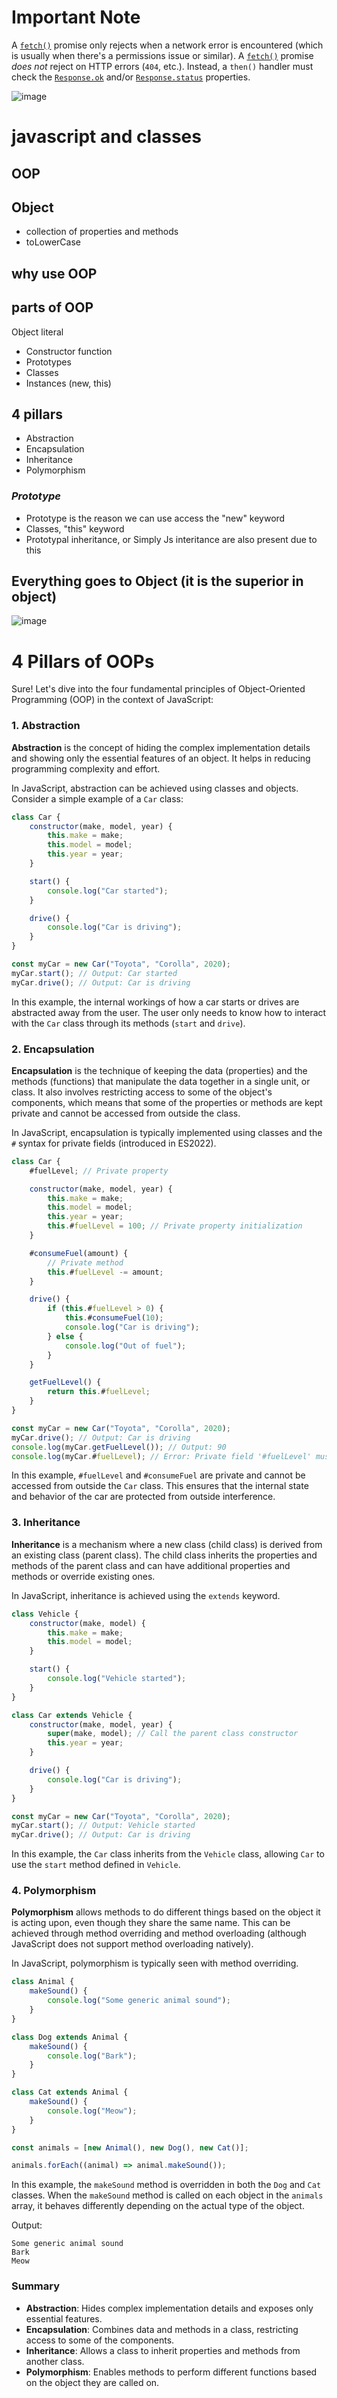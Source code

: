 # Important Note

A [`fetch()`](https://developer.mozilla.org/en-US/docs/Web/API/fetch) promise only rejects when a network error is encountered (which is usually when there's a permissions issue or similar). A [`fetch()`](https://developer.mozilla.org/en-US/docs/Web/API/fetch) promise _does not_ reject on HTTP errors (`404`, etc.). Instead, a `then()` handler must check the [`Response.ok`](https://developer.mozilla.org/en-US/docs/Web/API/Response/ok) and/or [`Response.status`](https://developer.mozilla.org/en-US/docs/Web/API/Response/status) properties.

![image](./Flow.png)

# javascript and classes

## OOP

## Object

-   collection of properties and methods
-   toLowerCase

## why use OOP

## parts of OOP

Object literal

-   Constructor function
-   Prototypes
-   Classes
-   Instances (new, this)

## 4 pillars

-   Abstraction
-   Encapsulation
-   Inheritance
-   Polymorphism

### _Prototype_

-   Prototype is the reason we can use access the "new" keyword
-   Classes, "this" keyword
-   Prototypal inheritance, or Simply Js interitance are also present due to this

## Everything goes to Object (it is the superior in object)

![image](./ObjectEvery.png)

# 4 Pillars of OOPs

Sure! Let's dive into the four fundamental principles of Object-Oriented Programming (OOP) in the context of JavaScript:

### 1. Abstraction

**Abstraction** is the concept of hiding the complex implementation details and showing only the essential features of an object. It helps in reducing programming complexity and effort.

In JavaScript, abstraction can be achieved using classes and objects. Consider a simple example of a `Car` class:

```javascript
class Car {
    constructor(make, model, year) {
        this.make = make;
        this.model = model;
        this.year = year;
    }

    start() {
        console.log("Car started");
    }

    drive() {
        console.log("Car is driving");
    }
}

const myCar = new Car("Toyota", "Corolla", 2020);
myCar.start(); // Output: Car started
myCar.drive(); // Output: Car is driving
```

In this example, the internal workings of how a car starts or drives are abstracted away from the user. The user only needs to know how to interact with the `Car` class through its methods (`start` and `drive`).

### 2. Encapsulation

**Encapsulation** is the technique of keeping the data (properties) and the methods (functions) that manipulate the data together in a single unit, or class. It also involves restricting access to some of the object's components, which means that some of the properties or methods are kept private and cannot be accessed from outside the class.

In JavaScript, encapsulation is typically implemented using classes and the `#` syntax for private fields (introduced in ES2022).

```javascript
class Car {
    #fuelLevel; // Private property

    constructor(make, model, year) {
        this.make = make;
        this.model = model;
        this.year = year;
        this.#fuelLevel = 100; // Private property initialization
    }

    #consumeFuel(amount) {
        // Private method
        this.#fuelLevel -= amount;
    }

    drive() {
        if (this.#fuelLevel > 0) {
            this.#consumeFuel(10);
            console.log("Car is driving");
        } else {
            console.log("Out of fuel");
        }
    }

    getFuelLevel() {
        return this.#fuelLevel;
    }
}

const myCar = new Car("Toyota", "Corolla", 2020);
myCar.drive(); // Output: Car is driving
console.log(myCar.getFuelLevel()); // Output: 90
console.log(myCar.#fuelLevel); // Error: Private field '#fuelLevel' must be declared in an enclosing class
```

In this example, `#fuelLevel` and `#consumeFuel` are private and cannot be accessed from outside the `Car` class. This ensures that the internal state and behavior of the car are protected from outside interference.

### 3. Inheritance

**Inheritance** is a mechanism where a new class (child class) is derived from an existing class (parent class). The child class inherits the properties and methods of the parent class and can have additional properties and methods or override existing ones.

In JavaScript, inheritance is achieved using the `extends` keyword.

```javascript
class Vehicle {
    constructor(make, model) {
        this.make = make;
        this.model = model;
    }

    start() {
        console.log("Vehicle started");
    }
}

class Car extends Vehicle {
    constructor(make, model, year) {
        super(make, model); // Call the parent class constructor
        this.year = year;
    }

    drive() {
        console.log("Car is driving");
    }
}

const myCar = new Car("Toyota", "Corolla", 2020);
myCar.start(); // Output: Vehicle started
myCar.drive(); // Output: Car is driving
```

In this example, the `Car` class inherits from the `Vehicle` class, allowing `Car` to use the `start` method defined in `Vehicle`.

### 4. Polymorphism

**Polymorphism** allows methods to do different things based on the object it is acting upon, even though they share the same name. This can be achieved through method overriding and method overloading (although JavaScript does not support method overloading natively).

In JavaScript, polymorphism is typically seen with method overriding.

```javascript
class Animal {
    makeSound() {
        console.log("Some generic animal sound");
    }
}

class Dog extends Animal {
    makeSound() {
        console.log("Bark");
    }
}

class Cat extends Animal {
    makeSound() {
        console.log("Meow");
    }
}

const animals = [new Animal(), new Dog(), new Cat()];

animals.forEach((animal) => animal.makeSound());
```

In this example, the `makeSound` method is overridden in both the `Dog` and `Cat` classes. When the `makeSound` method is called on each object in the `animals` array, it behaves differently depending on the actual type of the object.

Output:

```
Some generic animal sound
Bark
Meow
```

### Summary

-   **Abstraction**: Hides complex implementation details and exposes only essential features.
-   **Encapsulation**: Combines data and methods in a class, restricting access to some of the components.
-   **Inheritance**: Allows a class to inherit properties and methods from another class.
-   **Polymorphism**: Enables methods to perform different functions based on the object they are called on.
